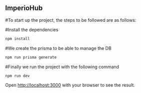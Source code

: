 ## ImperioHub

#To start up the project, the steps to be followed are as follows:

#Install the dependencies 
```bash
npm install
```
#We create the prisma to be able to manage the DB
```bash
npm run prisma generate
```
#Finally we run the project with the following command
```bash
npm run dev
```

Open [http://localhost:3000](http://localhost:3000) with your browser to see the result.
